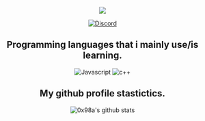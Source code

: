 


<p align="center">
  <a href="https://discord.gg/cZkqyaRkb6">
    <img src="https://cdn.discordapp.com/attachments/825501551350775828/836664087890362399/fdsafdsaf.png"></a>
</p>
<p align="center">
    <a href="https://discordapp.com/users/835640492049170463">
   <img alt="Discord" src="https://img.shields.io/badge/Discord-diamond%230420-7289DA?style=for-the-badge&logo=discord&logoColor=7289DA&logoWidth=20&labelColor=000'"></a>  
</p>


<h2 align="center">Programming languages that i mainly use/is learning.</h2>
<p align="center">
  <img alt="Javascript" src="https://img.shields.io/badge/-JavaScript-090909?style=for-the-badge&logo=JavaScript&logoColor=E9D54D"></a> 
  <img alt="c++" src="https://img.shields.io/badge/-C++-090909?style=for-the-badge&logo=C%2b%2b&logoColor=6296CC"></a> 
</p>

<h2 align="center">My github profile stastictics.</h2>
<p align="center">
  <img align="center" src="https://github-readme-stats.vercel.app/api?username=0x98a&show_icons=true&theme=dark&locale=en" alt="0x98a's github stats"/>
<br />

</pre>


